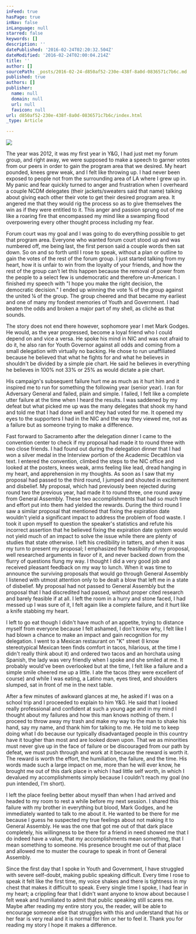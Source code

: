 ```yaml
---
inFeed: true
hasPage: true
inNav: false
inLanguage: null
starred: false
keywords: []
description: ''
datePublished: '2016-02-24T02:20:32.504Z'
dateModified: '2016-02-24T02:00:04.214Z'
title: ''
author: []
sourcePath: _posts/2016-02-24-d850af52-230e-438f-8a0d-0836571c7b6c.md
published: true
authors: []
publisher:
  name: null
  domain: null
  url: null
  favicon: null
url: d850af52-230e-438f-8a0d-0836571c7b6c/index.html
_type: Article

---
```

![](https://s3-us-west-2.amazonaws.com/the-grid-img/p/27ec92f0d4d0c72ed1a38bdd497000c91979dca5.jpg)

​The year was 2012, it was my first year in Y&G, I had just met my forum group, and right away, we were supposed to make a speech to garner votes from our peers in order to gain the program area that we desired. My heart pounded, knees grew weak, and I felt like throwing up. I had never been exposed to people not from the surrounding area of LA where I grew up in. My panic and fear quickly turned to anger and frustration when I overheard a couple NCDM delegates (their jackets/sweaters said that name) talking about giving each other their vote to get their desired program area. It angered me that they would rig the process so as to give themselves the win as if they were entitled to it. This anger and passion sprung out of me like a roaring fire that encompassed my mind like a swamping flood overpowering every other thought process including my fear. 

Forum court was my goal and I was going to do everything possible to get that program area. Everyone who wanted forum court stood up and was numbered off, me being last, the first person said a couple words then sat down. So on and so forth until I rose to speak, without a plan or outline to gain the votes of the rest of the forum group. I just started talking from my heart, how it is unfair to win from the loyalty of your friends, and how the rest of the group can't let this happen because the removal of power from the people to a select few is undemocratic and therefore un-American. I finished my speech with "I hope you make the right decision, the democratic decision." I ended up winning the vote ¾ of the group against the united ¼ of the group. The group cheered and that became my earliest and one of many my fondest memories of Youth and Government. I had beaten the odds and broken a major part of my shell, as cliché as that sounds. 

The story does not end there however, sophomore year I met Mark Godges. He would, as the year progressed, become a loyal friend who I could depend on and vice a versa. He spoke his mind in NIC and was not afraid to do it, he also ran for Youth Governor against all odds and coming from a small delegation with virtually no backing. He chose to run unaffiliated because he believed that what he fights for and what he believes in shouldn't be divided by a simple pie chart. He said he believes in everything he believes in 100% not 33% or 25% as would dictate a pie chart. 

His campaign's subsequent failure hurt me as much as it hurt him and it inspired me to run for something the following year (senior year). I ran for Adversary General and failed, plain and simple. I failed, I felt like a complete utter failure at the time when I heard the results. I was saddened by my defeat but what picked me up was the many delegates that shook my hand and told me that I had done well and they had voted for me. It opened my eyes to the supporters I had in the NIC and the way they viewed me, not as a failure but as someone trying to make a difference. 

Fast forward to Sacramento after the delegation dinner I came to the convention center to check if my proposal had made it to round three with two close friends. I had found out during the delegation dinner that I had won a silver medal in the Interview portion of the Academic Decathlon via text. I entered the convention, climbed the steps to the NIC office and looked at the posters, knees weak, arms feeling like lead, dread hanging in my heart, and apprehension in my thoughts. As soon as I saw that my proposal had passed to the third round, I jumped and shouted in excitement and disbelief. My proposal, which had previously been rejected during round two the previous year, had made it to round three, one round away from General Assembly. These two accomplishments that had so much time and effort put into them had yielded the rewards. During the third round I saw a similar proposal that mentioned that fixing the expiration date wouldn't yield a significant impact to address the problem of food waste. I took it upon myself to question the speaker's statistics and refute his incorrect assertion that he believed fixing the expiration date system would not yield much of an impact to solve the issue while there are plenty of studies that state otherwise. I left his credibility in tatters, and when it was my turn to present my proposal; I emphasized the feasibility of my proposal, well researched arguments in favor of it, and never backed down from the flurry of questions flung my way. I thought I did a very good job and received pleasant feedback on my way to lunch. When it was time to announce the surviving proposals that would go through General Assembly I listened with utmost attention only to be dealt a blow that left me in a state of disbelief. My proposal had not passed to General Assembly but the proposal that I had discredited had passed, without proper cited research and barely feasible if at all. I left the room in a hurry and stone faced, I had messed up I was sure of it, I felt again like a complete failure, and it hurt like a knife stabbing my heart. 

I left to go eat though I didn't have much of an appetite, trying to distance myself from everyone because I felt ashamed, I don't know why, I felt like I had blown a chance to make an impact and gain recognition for my delegation. I went to a Mexican restaurant on "K" street (I know stereotypical Mexican teen finds comfort in tacos, hilarious, at the time I didn't really think about it) and ordered two tacos and an horchata using Spanish, the lady was very friendly when I spoke and she smiled at me. It probably would've been overlooked but at the time, I felt like a failure and a simple smile cheered me up a little. I ate the tacos (they were excellent of course) and while I was eating, a Latino man, eyes tired, and shoulders slumped, sat in front of me in the next table. 

After a few minutes of awkward glances at me, he asked if I was on a school trip and I proceeded to explain to him Y&G. He said that I looked really professional and confident at such a young age and in my mind I thought about my failures and how this man knows nothing of them. I proceed to throw away my trash and make my way to the man to shake his hand, say my name, and thank him for talking to me. He told me to keep doing what I do because our typically disadvantaged people in this country have it tougher than most and are looked down upon. That we as minorities must never give up in the face of failure or be discouraged from our path by defeat, we must push through and work at it because the reward is worth it. The reward is worth the effort, the humiliation, the failure, and the time. His words made such a large impact on me, more than he will ever know, he brought me out of this dark place in which I had little self worth, in which I devalued my accomplishments simply because I couldn't reach my goal (no pun intended, I'm short). 

I left the place feeling better about myself than when I had arrived and headed to my room to rest a while before my next session. I shared this failure with my brother in everything but blood, Mark Godges, and he immediately wanted to talk to me about it. He wanted to be there for me because I guess he suspected my true feelings about not making it to General Assembly. He was the one that got me out of that dark place completely, his willingness to be there for a friend in need showed me that I do indeed have a value, that my accomplishments mean something, that I mean something to someone. His presence brought me out of that place and allowed me to muster the courage to speak in front of General Assembly. 

Since the first day that I spoke in Youth and Government, I have struggled with severe self-doubt, making public speaking difficult. Every time I rose to speak it felt like the first time, my voice shakes and there is tightness in my chest that makes it difficult to speak. Every single time I spoke, I had fear in my heart; a crippling fear that I didn't want anyone to know about because I felt weak and humiliated to admit that public speaking still scares me. Maybe after reading my entire story you, the reader, will be able to encourage someone else that struggles with this and understand that his or her fear is very real and it is normal for him or her to feel it. Thank you for reading my story I hope it makes a difference.